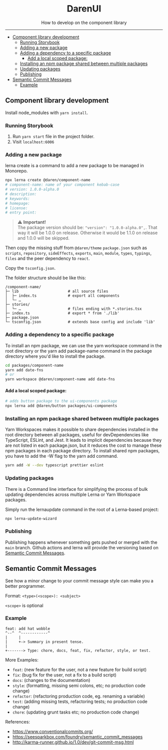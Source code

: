 <div align="center">
<h1>DarenUI</h1>

<p>How to develop on the component library</p>
</div>

---

<!-- START doctoc generated TOC please keep comment here to allow auto update -->
<!-- DON'T EDIT THIS SECTION, INSTEAD RE-RUN doctoc TO UPDATE -->

- [Component library development](#component-library-development)
  - [Running Storybook](#running-storybook)
  - [Adding a new package](#adding-a-new-package)
  - [Adding a dependency to a specific package](#adding-a-dependency-to-a-specific-package)
    - [Add a local scoped package:](#add-a-local-scoped-package)
  - [Installing an npm package shared between multiple packages](#installing-an-npm-package-shared-between-multiple-packages)
  - [Updating packages](#updating-packages)
  - [Publishing](#publishing)
- [Semantic Commit Messages](#semantic-commit-messages)
  - [Example](#example)

<!-- END doctoc generated TOC please keep comment here to allow auto update -->

## Component library development

Install node_modules with `yarn install`.

### Running Storybook

1. Run `yarn start` file in the project folder.
2. Visit `localhost:6006`

### Adding a new package

lerna create is a command to add a new package to be managed in Monorepo.

```bash
npx lerna create @daren/component-name
# component-name: name of your component kebab-case
# version: 1.0.0-alpha.0
# description:
# keywords:
# homepage:
# license:
# entry point:
```

> ⚠️ **Important!** <br />The package version should be: `"version": "1.0.0-alpha.0",`. That way it will be 1.0.0 on release. Otherwise it would be 1.1.0 on release and 1.0.0 will be skipped.

Then copy the missing stuff from `@daren/theme` `package.json` such as `scripts`, `repository`, `sideEffects`, `exports`, `main`, `module`, `types`, `typings`, `files` and the peer dependency to `react`.

Copy the `tsconfig.json`.

The folder structure should be like this:

```
/component-name/
├─ lib                      # all source files
│  ├─ index.ts              # export all components
│  └─ …
├─ stories/
│  └─ …                     # files ending with *.stories.tsx
├─ index.ts                 # export * from './lib'
├─ package.json
└─ tsconfig.json            # extends base config and include 'lib'
```

### Adding a dependency to a specific package

To install an npm package, we can use the yarn workspace command in the root directory or the yarn add package-name command in the package directory where you'd like to install the package.

```bash
cd packages/component-name
yarn add date-fns
# or
yarn workspace @daren/component-name add date-fns
```

#### Add a local scoped package:

```bash
# adds button package to the ui-components package
npx lerna add @daren/button packages/ui-components
```

### Installing an npm package shared between multiple packages

Yarn Workspaces makes it possible to share dependencies installed in the root directory between all packages, useful for devDependencies like TypeScript, ESLint, and Jest. It leads to implicit dependencies because they are not listed in each package.json, but it reduces the cost to manage these npm packages in each package directory. To install shared npm packages, you have to add the -W flag to the yarn add command.

```bash
yarn add -W --dev typescript prettier eslint
```

### Updating packages

There is a Command line interface for simplifying the process of bulk updating dependencies across multiple Lerna or Yarn Workspace packages.

Simply run the lernaupdate command in the root of a Lerna-based project:

```bash
npx lerna-update-wizard
```

### Publishing

Publishing happens whenever something gets pushed or merged with the `main` branch. Github actions and lerna will provide the versioning based on [Semantic Commit Messages](#semantic-commit-messages).


## Semantic Commit Messages

See how a minor change to your commit message style can make you a better programmer.

Format: `<type>(<scope>): <subject>`

`<scope>` is optional

### Example

```
feat: add hat wobble
^--^  ^------------^
|     |
|     +-> Summary in present tense.
|
+-------> Type: chore, docs, feat, fix, refactor, style, or test.
```

More Examples:

- `feat`: (new feature for the user, not a new feature for build script)
- `fix`: (bug fix for the user, not a fix to a build script)
- `docs`: (changes to the documentation)
- `style`: (formatting, missing semi colons, etc; no production code change)
- `refactor`: (refactoring production code, eg. renaming a variable)
- `test`: (adding missing tests, refactoring tests; no production code change)
- `chore`: (updating grunt tasks etc; no production code change)

References:

- https://www.conventionalcommits.org/
- https://seesparkbox.com/foundry/semantic_commit_messages
- http://karma-runner.github.io/1.0/dev/git-commit-msg.html